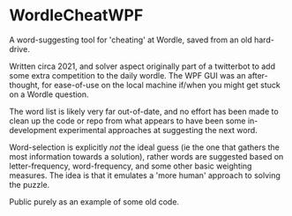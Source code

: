 # WordleCheatWPF

A word-suggesting tool for 'cheating' at Wordle, saved from an old hard-drive.

Written circa 2021, and solver aspect originally part of a twitterbot to add some extra competition to the daily wordle. The WPF GUI was an after-thought, for ease-of-use on the local machine if/when you might get stuck on a Wordle question.


The word list is likely very far out-of-date, and no effort has been made to clean up the code or repo from what appears to have been some in-development experimental approaches at suggesting the next word. 

Word-selection is explicitly *not* the ideal guess (ie the one that gathers the most information towards a solution), rather words are suggested based on letter-frequency, word-frequency, and some other basic weighting measures. The idea is that it emulates a 'more human' approach to solving the puzzle.

Public purely as an example of some old code.
